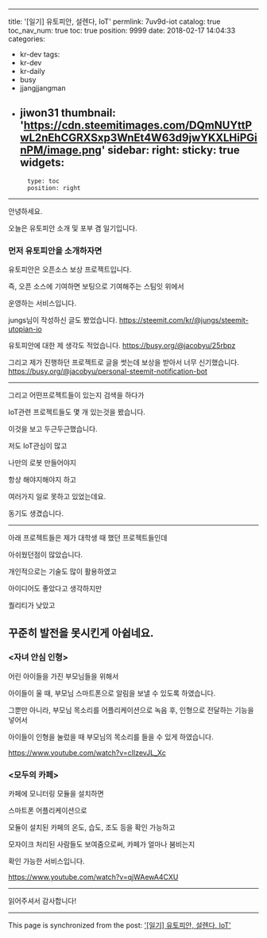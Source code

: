 
---
title: '[일기] 유토피안, 설렌다, IoT'
permlink: 7uv9d-iot
catalog: true
toc_nav_num: true
toc: true
position: 9999
date: 2018-02-17 14:04:33
categories:
- kr-dev
tags:
- kr-dev
- kr-daily
- busy
- jjangjjangman
- jiwon31
thumbnail: 'https://cdn.steemitimages.com/DQmNUYttPwL2nEhCGRXSxp3WnEt4W63d9jwYKXLHiPGinPM/image.png'
sidebar:
    right:
        sticky: true
widgets:
    -
        type: toc
        position: right
---


안녕하세요.

오늘은 유토피안 소개 및 포부 겸 일기입니다.

### 먼저 유토피안을 소개하자면 

유토피안은 오픈소스 보상 프로젝트입니다.

즉, 오픈 소스에 기여하면 보팅으로 기여해주는 스팀잇 위에서

운영하는 서비스입니다.

jungs님이 작성하신 글도 봤었습니다.
https://steemit.com/kr/@jungs/steemit-utopian-io

유토피안에 대한 제 생각도 적었습니다.
https://busy.org/@jacobyu/25rbpz

그리고 제가 진행하던 프로젝트로 글을 썻는데 보상을 받아서 너무 신기했습니다.
https://busy.org/@jacobyu/personal-steemit-notification-bot

---

그리고 어떤프로젝트들이 있는지 검색을 하다가

IoT관련 프로젝트들도 몇 개 있는것을 봤습니다.

이것을 보고 두근두근했습니다.

저도 IoT관심이 많고 

나만의 로봇 만들어야지

항상 해야지해야지 하고

여러가지 일로 못하고 있었는데요.

동기도 생겼습니다.

---

아래 프로젝트들은 제가 대학생 때 했던 프로젝트들인데

아쉬웠던점이 많았습니다.

개인적으로는 기술도 많이 활용하였고

아이디어도 좋았다고 생각하지만

퀄리티가 낮았고

꾸준히 발전을 못시킨게 아쉽네요.
----

### <자녀 안심 인형>
어린 아이들을 가진 부모님들을 위해서

아이들이 울 때, 부모님 스마트폰으로 알림을 보낼 수 있도록 하였습니다.

그뿐만 아니라, 부모님 목소리를 어플리케이션으로 녹음 후, 인형으로 전달하는 기능을 넣어서

아이들이 인형을 눌렀을 때 부모님의 목소리를 들을 수 있게 하였습니다.

https://www.youtube.com/watch?v=cIlzevJL_Xc



### <모두의 카페>
카페에 모니터링 모듈을 설치하면

스마트폰 어플리케이션으로 

모듈이 설치된 카페의 온도, 습도, 조도 등을 확인 가능하고

모자이크 처리된 사람들도 보여줌으로써, 카페가 얼마나 붐비는지

확인 가능한 서비스입니다.

https://www.youtube.com/watch?v=qjWAewA4CXU

-----

읽어주셔서 감사합니다!

- - -

This page is synchronized from the post: ['[일기] 유토피안, 설렌다, IoT'](https://steemit.com/@jacobyu/7uv9d-iot)
